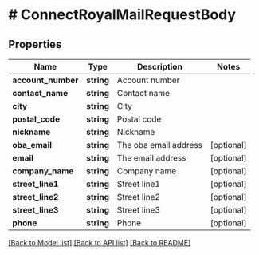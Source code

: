 # # ConnectRoyalMailRequestBody

## Properties

Name | Type | Description | Notes
------------ | ------------- | ------------- | -------------
**account_number** | **string** | Account number | 
**contact_name** | **string** | Contact name | 
**city** | **string** | City | 
**postal_code** | **string** | Postal code | 
**nickname** | **string** | Nickname | 
**oba_email** | **string** | The oba email address | [optional] 
**email** | **string** | The email address | [optional] 
**company_name** | **string** | Company name | [optional] 
**street_line1** | **string** | Street line1 | [optional] 
**street_line2** | **string** | Street line2 | [optional] 
**street_line3** | **string** | Street line3 | [optional] 
**phone** | **string** | Phone | [optional] 

[[Back to Model list]](../../README.md#documentation-for-models) [[Back to API list]](../../README.md#documentation-for-api-endpoints) [[Back to README]](../../README.md)


